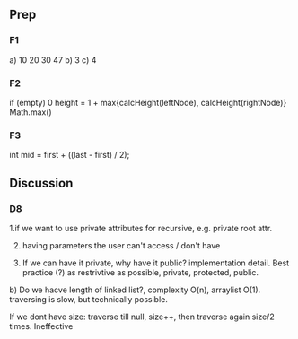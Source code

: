 ## Prep

### F1
a) 10 20 30 47
b) 3
c) 4

### F2
if (empty) 0
height = 1 + max{calcHeight(leftNode), calcHeight(rightNode)}
Math.max()

### F3
int mid = first + ((last - first) / 2);

## Discussion

### D8
1.if we want to use private attributes for recursive, e.g. private root attr.

2. having parameters the user can't access / don't have

3. If we can have it private, why have it public? implementation detail.
Best practice (?) as restrivtive as possible, private, protected, public.

b) Do we hacve length of linked list?, complexity O(n), arraylist O(1).
traversing is slow, but technically possible.

If we dont have size: traverse till null, size++, then traverse again
size/2 times. Ineffective 
